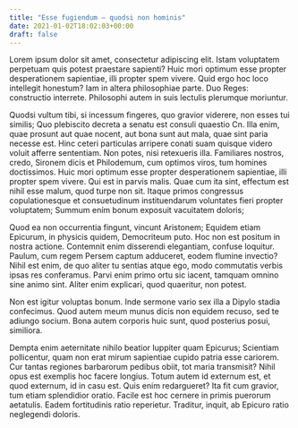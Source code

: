 ```yaml
---
title: "Esse fugiendum – quodsi non hominis"
date: 2021-01-02T18:02:03+00:00
draft: false
---
```


Lorem ipsum dolor sit amet, consectetur adipiscing elit. Istam voluptatem
perpetuam quis potest praestare sapienti? Huic mori optimum esse propter
desperationem sapientiae, illi propter spem vivere. Quid ergo hoc loco
intellegit honestum? Iam in altera philosophiae parte. Duo Reges: constructio
interrete. Philosophi autem in suis lectulis plerumque moriuntur.

Quodsi vultum tibi, si incessum fingeres, quo gravior viderere, non esses tui
similis; Quo plebiscito decreta a senatu est consuli quaestio Cn. Illa enim,
quae prosunt aut quae nocent, aut bona sunt aut mala, quae sint paria necesse
est. Hinc ceteri particulas arripere conati suam quisque videro voluit afferre
sententiam. Non potes, nisi retexueris illa. Familiares nostros, credo, Sironem
dicis et Philodemum, cum optimos viros, tum homines doctissimos. Huic mori
optimum esse propter desperationem sapientiae, illi propter spem vivere. Qui
est in parvis malis. Quae cum ita sint, effectum est nihil esse malum, quod
turpe non sit. Itaque primos congressus copulationesque et consuetudinum
instituendarum voluntates fieri propter voluptatem; Summum ením bonum exposuit
vacuitatem doloris;

Quod ea non occurrentia fingunt, vincunt Aristonem; Equidem etiam Epicurum, in
physicis quidem, Democriteum puto. Hoc non est positum in nostra actione.
Contemnit enim disserendi elegantiam, confuse loquitur. Paulum, cum regem
Persem captum adduceret, eodem flumine invectio? Nihil est enim, de quo aliter
tu sentias atque ego, modo commutatis verbis ipsas res conferamus. Parvi enim
primo ortu sic iacent, tamquam omnino sine animo sint. Aliter enim explicari,
quod quaeritur, non potest.

Non est igitur voluptas bonum. Inde sermone vario sex illa a Dipylo stadia
confecimus. Quod autem meum munus dicis non equidem recuso, sed te adiungo
socium. Bona autem corporis huic sunt, quod posterius posui, similiora.

Dempta enim aeternitate nihilo beatior Iuppiter quam Epicurus; Scientiam
pollicentur, quam non erat mirum sapientiae cupido patria esse cariorem. Cur
tantas regiones barbarorum pedibus obiit, tot maria transmisit? Nihil opus est
exemplis hoc facere longius. Totum autem id externum est, et quod externum, id
in casu est. Quis enim redargueret? Ita fit cum gravior, tum etiam splendidior
oratio. Facile est hoc cernere in primis puerorum aetatulis. Eadem fortitudinis
ratio reperietur. Traditur, inquit, ab Epicuro ratio neglegendi doloris.
